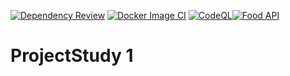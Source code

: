 [![Dependency Review](https://github.com/KarynSilva/ProjectStudy_1/actions/workflows/dependency_review.yml/badge.svg)](https://github.com/KarynSilva/ProjectStudy_1/actions/workflows/dependency_review.yml) [![Docker Image CI](https://github.com/KarynSilva/ProjectStudy_1/actions/workflows/docker_image.yml/badge.svg)](https://github.com/KarynSilva/ProjectStudy_1/actions/workflows/docker_image.yml) [![CodeQL](https://github.com/KarynSilva/ProjectStudy_1/actions/workflows/codeql.yml/badge.svg)](https://github.com/KarynSilva/ProjectStudy_1/actions/workflows/codeql.yml)[![Food API](https://github.com/KarynSilva/ProjectStudy_1/actions/workflows/python_tests.yml/badge.svg)](https://github.com/KarynSilva/ProjectStudy_1/actions/workflows/python_tests.yml)
# ProjectStudy 1 
  
